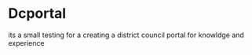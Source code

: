 # Dcportal
its a small testing for a creating a district council portal for knowldge and experience
